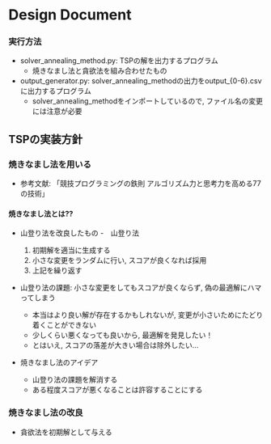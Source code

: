 # Design Document

### 実行方法
- solver_annealing_method.py: TSPの解を出力するプログラム
  - 焼きなまし法と貪欲法を組み合わせたもの  
- output_generator.py: solver_annealing_methodの出力をoutput_{0-6}.csvに出力するプログラム
  - solver_annealing_methodをインポートしているので, ファイル名の変更には注意が必要   

## TSPの実装方針

### 焼きなまし法を用いる
- 参考文献: 「競技プログラミングの鉄則 アルゴリズム力と思考力を高める77の技術」

#### 焼きなまし法とは??
- 山登り法を改良したもの
  -　山登り法
    1. 初期解を適当に生成する
    2. 小さな変更をランダムに行い, スコアが良くなれば採用
    3. 上記を繰り返す

- 山登り法の課題: 小さな変更をしてもスコアが良くならず, 偽の最適解にハマってしまう
  - 本当はより良い解が存在するかもしれないが, 変更が小さいためにたどり着くことができない
  - 少しくらい悪くなっても良いから, 最適解を発見したい！
  - とはいえ, スコアの落差が大きい場合は除外したい...

- 焼きなまし法のアイデア
  - 山登り法の課題を解消する
  - ある程度スコアが悪くなることは許容することにする

### 焼きなまし法の改良 
- 貪欲法を初期解として与える

